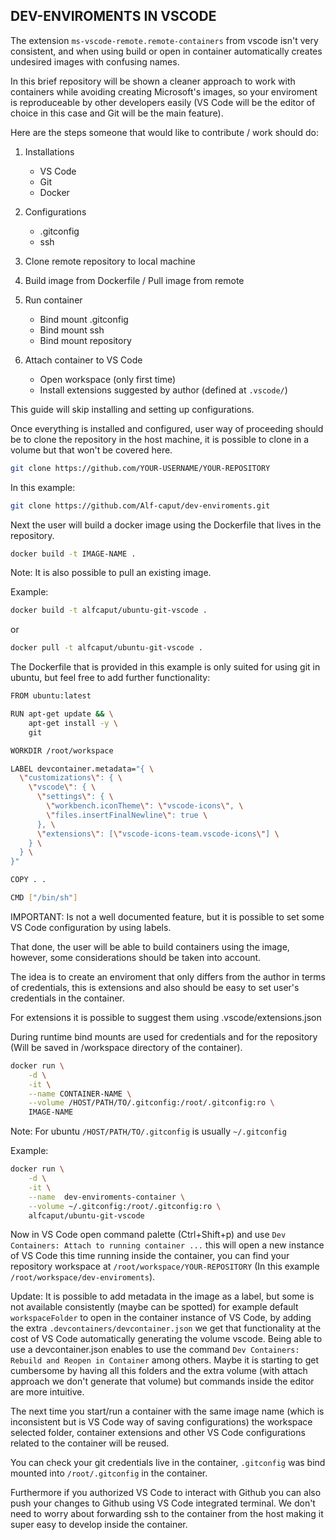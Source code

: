 ## DEV-ENVIROMENTS IN VSCODE

The extension `ms-vscode-remote.remote-containers` from vscode isn't very consistent, and when using build or open in container automatically creates undesired images with confusing names. 

In this brief repository will be shown a cleaner approach to work with containers while avoiding creating Microsoft's images, so your enviroment is reproduceable by other developers easily (VS Code will be the editor of choice in this case and Git will be the main feature).

Here are the steps someone that would like to contribute / work should do:

1. Installations
    - VS Code
    - Git
    - Docker

2. Configurations
    - .gitconfig
    - ssh

3. Clone remote repository to local machine

4. Build image from Dockerfile / Pull image from remote

5. Run container
    - Bind mount .gitconfig
    - Bind mount ssh
    - Bind mount repository

6. Attach container to VS Code
    - Open workspace (only first time)
    - Install extensions suggested by author (defined at `.vscode/`)

This guide will skip installing and setting up configurations.

Once everything is installed and configured, user way of proceeding should be to clone the repository in the host machine, it is possible to clone in a volume but that won't be covered here.

```bash
git clone https://github.com/YOUR-USERNAME/YOUR-REPOSITORY
```

In this example:
```bash
git clone https://github.com/Alf-caput/dev-enviroments.git
```

Next the user will build a docker image using the Dockerfile that lives in the repository.

```bash
docker build -t IMAGE-NAME .
```

Note: It is also possible to pull an existing image. 

Example:

```bash
docker build -t alfcaput/ubuntu-git-vscode .
```

or

```bash
docker pull -t alfcaput/ubuntu-git-vscode .
```

The Dockerfile that is provided in this example is only suited for using git in ubuntu, but feel free to add further functionality:

```bash
FROM ubuntu:latest

RUN apt-get update && \
    apt-get install -y \
    git

WORKDIR /root/workspace

LABEL devcontainer.metadata="{ \
  \"customizations\": { \
    \"vscode\": { \
      \"settings\": { \
        \"workbench.iconTheme\": \"vscode-icons\", \
        \"files.insertFinalNewline\": true \
      }, \
      \"extensions\": [\"vscode-icons-team.vscode-icons\"] \
    } \
  } \
}"

COPY . .

CMD ["/bin/sh"]

```

IMPORTANT: Is not a well documented feature, but it is possible to set some VS Code configuration by using labels.

That done, the user will be able to build containers using the image, however, some considerations should be taken into account.

The idea is to create an enviroment that only differs from the author in terms of credentials, this is extensions and also should be easy to set user's credentials in the container.

For extensions it is possible to suggest them using .vscode/extensions.json

During runtime bind mounts are used for credentials and for the repository (Will be saved in /workspace directory of the container).

```bash
docker run \
    -d \
    -it \
    --name CONTAINER-NAME \
    --volume /HOST/PATH/TO/.gitconfig:/root/.gitconfig:ro \
    IMAGE-NAME
```

Note: For ubuntu `/HOST/PATH/TO/.gitconfig` is usually `~/.gitconfig`

Example:

```bash
docker run \
    -d \
    -it \
    --name  dev-enviroments-container \
    --volume ~/.gitconfig:/root/.gitconfig:ro \
    alfcaput/ubuntu-git-vscode
```

Now in VS Code open command palette (Ctrl+Shift+p) and use `Dev Containers: Attach to running container ...` this will open a new instance of VS Code this time running inside the container, you can find your repository workspace at `/root/workspace/YOUR-REPOSITORY` (In this example `/root/workspace/dev-enviroments`).

Update: It is possible to add metadata in the image as a label, but some is not available consistently (maybe can be spotted) for example default `workspaceFolder` to open in the container instance of VS Code, by adding the extra `.devcontainers/devcontainer.json` we get that functionality at the cost of VS Code automatically generating the volume vscode. Being able to use a devcontainer.json enables to use the command `Dev Containers: Rebuild and Reopen in Container` among others. Maybe it is starting to get cumbersome by having all this folders and the extra volume (with attach approach we don't generate that volume) but commands inside the editor are more intuitive.

The next time you start/run a container with the same image name (which is inconsistent but is VS Code way of saving configurations) the workspace selected folder, container extensions and other VS Code configurations related to the container will be reused.

You can check your git credentials live in the container, `.gitconfig` was bind mounted into `/root/.gitconfig` in the container.

Furthermore if you authorized VS Code to interact with Github you can also push your changes to Github using VS Code integrated terminal. We don't need to worry about forwarding ssh to the container from the host making it super easy to develop inside the container.
